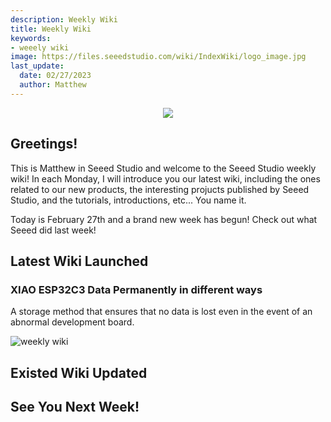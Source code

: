 ```yaml
---
description: Weekly Wiki
title: Weekly Wiki
keywords:
- weeely wiki
image: https://files.seeedstudio.com/wiki/IndexWiki/logo_image.jpg
last_update:
  date: 02/27/2023
  author: Matthew
---
```


<div align="center"><img width="{1000}" src="https://files.seeedstudio.com/wiki/IndexWiki/logo.png" /></div>

## Greetings!

This is Matthew in Seeed Studio and welcome to the Seeed Studio weekly wiki! In each Monday, I will introduce you our latest wiki, including the ones related to our new products, the interesting projucts published by Seeed Studio, and the tutorials, introductions, etc... You name it.

Today is February 27th and a brand new week has begun! Check out what Seeed did last week!

## Latest Wiki Launched

### XIAO ESP32C3 Data Permanently in different ways

A storage method that ensures that no data is lost even in the event of an abnormal development board.

![weekly wiki](https://files.seeedstudio.com/wiki/xiaoesp32c3-permanently-data/4.png)

## Existed Wiki Updated

## See You Next Week!

